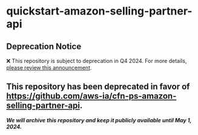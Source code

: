 # quickstart-amazon-selling-partner-api 
## Deprecation Notice

:x: This repository is subject to deprecation in Q4 2024. For more details, [please review this announcement](https://github.com/aws-ia/.announcements/issues/1). 

## This repository has been deprecated in favor of https://github.com/aws-ia/cfn-ps-amazon-selling-partner-api. 
***We will archive this repository and keep it publicly available until May 1, 2024.***
